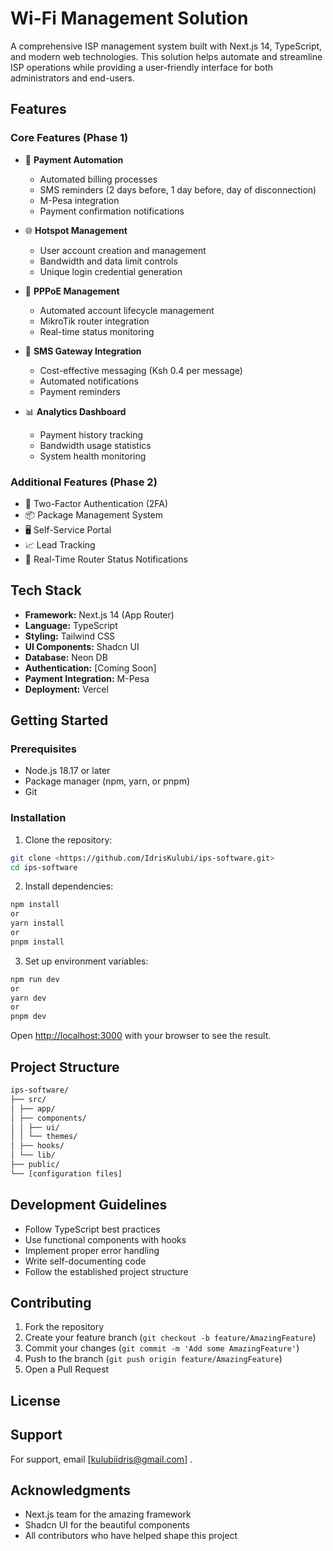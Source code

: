 # Wi-Fi Management Solution

A comprehensive ISP management system built with Next.js 14, TypeScript, and modern web technologies. This solution helps automate and streamline ISP operations while providing a user-friendly interface for both administrators and end-users.

## Features

### Core Features (Phase 1)

- 🔄 **Payment Automation**
  - Automated billing processes
  - SMS reminders (2 days before, 1 day before, day of disconnection)
  - M-Pesa integration
  - Payment confirmation notifications

- 🌐 **Hotspot Management**
  - User account creation and management
  - Bandwidth and data limit controls
  - Unique login credential generation

- 🔌 **PPPoE Management**
  - Automated account lifecycle management
  - MikroTik router integration
  - Real-time status monitoring

- 📱 **SMS Gateway Integration**
  - Cost-effective messaging (Ksh 0.4 per message)
  - Automated notifications
  - Payment reminders

- 📊 **Analytics Dashboard**
  - Payment history tracking
  - Bandwidth usage statistics
  - System health monitoring

### Additional Features (Phase 2)

- 🔐 Two-Factor Authentication (2FA)
- 📦 Package Management System
- 🖥️ Self-Service Portal
- 📈 Lead Tracking
- 🔔 Real-Time Router Status Notifications

## Tech Stack

- **Framework:** Next.js 14 (App Router)
- **Language:** TypeScript
- **Styling:** Tailwind CSS
- **UI Components:** Shadcn UI
- **Database:** Neon DB
- **Authentication:** [Coming Soon]
- **Payment Integration:** M-Pesa
- **Deployment:** Vercel

## Getting Started

### Prerequisites

- Node.js 18.17 or later
- Package manager (npm, yarn, or pnpm)
- Git

### Installation

1. Clone the repository:
```bash
git clone <https://github.com/IdrisKulubi/ips-software.git>
cd ips-software
```

2. Install dependencies:
```bash
npm install
or
yarn install
or
pnpm install
```

3. Set up environment variables:
```bash
npm run dev
or
yarn dev
or
pnpm dev
```

Open [http://localhost:3000](http://localhost:3000) with your browser to see the result.

## Project Structure
```bash
ips-software/
├── src/
│ ├── app/
│ ├── components/
│ │ ├── ui/
│ │ └── themes/
│ ├── hooks/
│ └── lib/
├── public/
└── [configuration files]
```

## Development Guidelines

- Follow TypeScript best practices
- Use functional components with hooks
- Implement proper error handling
- Write self-documenting code
- Follow the established project structure

## Contributing

1. Fork the repository
2. Create your feature branch (`git checkout -b feature/AmazingFeature`)
3. Commit your changes (`git commit -m 'Add some AmazingFeature'`)
4. Push to the branch (`git push origin feature/AmazingFeature`)
5. Open a Pull Request

## License


## Support

For support, email [kulubiidris@gmail.com] .

## Acknowledgments

- Next.js team for the amazing framework
- Shadcn UI for the beautiful components
- All contributors who have helped shape this project
